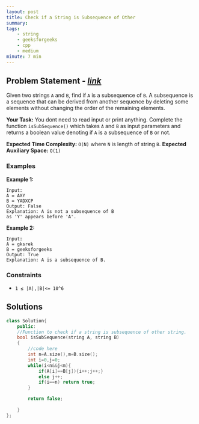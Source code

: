 ```yaml
---
layout: post
title: Check if a String is Subsequence of Other    
summary:
tags:
    - string
    - geeksforgeeks
    - cpp
    - medium
minute: 7 min
---
```


## Problem Statement - [*link*](https://practice.geeksforgeeks.org/problems/given-two-strings-find-if-first-string-is-a-subsequence-of-second/0/?track=DSASP-Strings&batchId=154#)  

Given two strings `A` and `B`, find if `A` is a subsequence of `B`. A subsequence is a sequence that can be derived from another sequence by deleting some elements without changing the order of the remaining elements.



**Your Task:** 
You dont need to read input or print anything. Complete the function `isSubSequence()` which takes `A` and `B` as input parameters and returns a boolean value denoting if `A` is a subsequence of `B` or not. 


**Expected Time Complexity:** `O(N)` where `N` is length of string `B`.
**Expected Auxiliary Space:** `O(1)`

### Examples

**Example 1:**   
```
Input:
A = AXY 
B = YADXCP
Output: False
Explanation: A is not a subsequence of B
as 'Y' appears before 'A'.
```

**Example 2:**   
```
Input:
A = gksrek
B = geeksforgeeks
Output: True
Explanation: A is a subsequence of B.
```

### Constraints

+ `1 ≤ |A|,|B|<= 10^6`

## Solutions

```cpp
class Solution{
    public:
    //Function to check if a string is subsequence of other string.
    bool isSubSequence(string A, string B)
    {
        //code here
        int n=A.size(),m=B.size();
        int i=0,j=0;
        while(i<n&&j<m){
            if(A[i]==B[j]){i++;j++;}
            else j++; 
            if(i==n) return true;
        }

        return false;
        
    }
};
```

